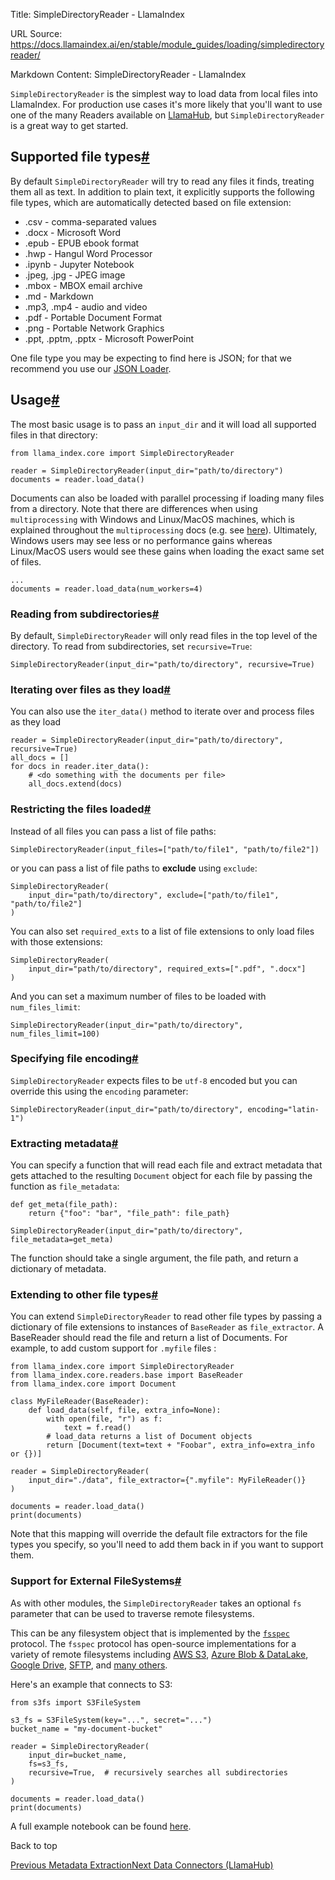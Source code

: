 Title: SimpleDirectoryReader - LlamaIndex

URL Source: https://docs.llamaindex.ai/en/stable/module_guides/loading/simpledirectoryreader/

Markdown Content:
SimpleDirectoryReader - LlamaIndex


`SimpleDirectoryReader` is the simplest way to load data from local files into LlamaIndex. For production use cases it's more likely that you'll want to use one of the many Readers available on [LlamaHub](https://llamahub.ai/), but `SimpleDirectoryReader` is a great way to get started.

Supported file types[#](https://docs.llamaindex.ai/en/stable/module_guides/loading/simpledirectoryreader/#supported-file-types "Permanent link")
------------------------------------------------------------------------------------------------------------------------------------------------

By default `SimpleDirectoryReader` will try to read any files it finds, treating them all as text. In addition to plain text, it explicitly supports the following file types, which are automatically detected based on file extension:

*   .csv - comma-separated values
*   .docx - Microsoft Word
*   .epub - EPUB ebook format
*   .hwp - Hangul Word Processor
*   .ipynb - Jupyter Notebook
*   .jpeg, .jpg - JPEG image
*   .mbox - MBOX email archive
*   .md - Markdown
*   .mp3, .mp4 - audio and video
*   .pdf - Portable Document Format
*   .png - Portable Network Graphics
*   .ppt, .pptm, .pptx - Microsoft PowerPoint

One file type you may be expecting to find here is JSON; for that we recommend you use our [JSON Loader](https://llamahub.ai/l/readers/llama-index-readers-json).

Usage[#](https://docs.llamaindex.ai/en/stable/module_guides/loading/simpledirectoryreader/#usage "Permanent link")
------------------------------------------------------------------------------------------------------------------

The most basic usage is to pass an `input_dir` and it will load all supported files in that directory:

```
from llama_index.core import SimpleDirectoryReader

reader = SimpleDirectoryReader(input_dir="path/to/directory")
documents = reader.load_data()
```

Documents can also be loaded with parallel processing if loading many files from a directory. Note that there are differences when using `multiprocessing` with Windows and Linux/MacOS machines, which is explained throughout the `multiprocessing` docs (e.g. see [here](https://docs.python.org/3/library/multiprocessing.html?highlight=process#the-spawn-and-forkserver-start-methods)). Ultimately, Windows users may see less or no performance gains whereas Linux/MacOS users would see these gains when loading the exact same set of files.

```
...
documents = reader.load_data(num_workers=4)
```

### Reading from subdirectories[#](https://docs.llamaindex.ai/en/stable/module_guides/loading/simpledirectoryreader/#reading-from-subdirectories "Permanent link")

By default, `SimpleDirectoryReader` will only read files in the top level of the directory. To read from subdirectories, set `recursive=True`:

```
SimpleDirectoryReader(input_dir="path/to/directory", recursive=True)
```

### Iterating over files as they load[#](https://docs.llamaindex.ai/en/stable/module_guides/loading/simpledirectoryreader/#iterating-over-files-as-they-load "Permanent link")

You can also use the `iter_data()` method to iterate over and process files as they load

```
reader = SimpleDirectoryReader(input_dir="path/to/directory", recursive=True)
all_docs = []
for docs in reader.iter_data():
    # <do something with the documents per file>
    all_docs.extend(docs)
```

### Restricting the files loaded[#](https://docs.llamaindex.ai/en/stable/module_guides/loading/simpledirectoryreader/#restricting-the-files-loaded "Permanent link")

Instead of all files you can pass a list of file paths:

```
SimpleDirectoryReader(input_files=["path/to/file1", "path/to/file2"])
```

or you can pass a list of file paths to **exclude** using `exclude`:

```
SimpleDirectoryReader(
    input_dir="path/to/directory", exclude=["path/to/file1", "path/to/file2"]
)
```

You can also set `required_exts` to a list of file extensions to only load files with those extensions:

```
SimpleDirectoryReader(
    input_dir="path/to/directory", required_exts=[".pdf", ".docx"]
)
```

And you can set a maximum number of files to be loaded with `num_files_limit`:

```
SimpleDirectoryReader(input_dir="path/to/directory", num_files_limit=100)
```

### Specifying file encoding[#](https://docs.llamaindex.ai/en/stable/module_guides/loading/simpledirectoryreader/#specifying-file-encoding "Permanent link")

`SimpleDirectoryReader` expects files to be `utf-8` encoded but you can override this using the `encoding` parameter:

```
SimpleDirectoryReader(input_dir="path/to/directory", encoding="latin-1")
```

### Extracting metadata[#](https://docs.llamaindex.ai/en/stable/module_guides/loading/simpledirectoryreader/#extracting-metadata "Permanent link")

You can specify a function that will read each file and extract metadata that gets attached to the resulting `Document` object for each file by passing the function as `file_metadata`:

```
def get_meta(file_path):
    return {"foo": "bar", "file_path": file_path}

SimpleDirectoryReader(input_dir="path/to/directory", file_metadata=get_meta)
```

The function should take a single argument, the file path, and return a dictionary of metadata.

### Extending to other file types[#](https://docs.llamaindex.ai/en/stable/module_guides/loading/simpledirectoryreader/#extending-to-other-file-types "Permanent link")

You can extend `SimpleDirectoryReader` to read other file types by passing a dictionary of file extensions to instances of `BaseReader` as `file_extractor`. A BaseReader should read the file and return a list of Documents. For example, to add custom support for `.myfile` files :

```
from llama_index.core import SimpleDirectoryReader
from llama_index.core.readers.base import BaseReader
from llama_index.core import Document

class MyFileReader(BaseReader):
    def load_data(self, file, extra_info=None):
        with open(file, "r") as f:
            text = f.read()
        # load_data returns a list of Document objects
        return [Document(text=text + "Foobar", extra_info=extra_info or {})]

reader = SimpleDirectoryReader(
    input_dir="./data", file_extractor={".myfile": MyFileReader()}
)

documents = reader.load_data()
print(documents)
```

Note that this mapping will override the default file extractors for the file types you specify, so you'll need to add them back in if you want to support them.

### Support for External FileSystems[#](https://docs.llamaindex.ai/en/stable/module_guides/loading/simpledirectoryreader/#support-for-external-filesystems "Permanent link")

As with other modules, the `SimpleDirectoryReader` takes an optional `fs` parameter that can be used to traverse remote filesystems.

This can be any filesystem object that is implemented by the [`fsspec`](https://filesystem-spec.readthedocs.io/en/latest/) protocol. The `fsspec` protocol has open-source implementations for a variety of remote filesystems including [AWS S3](https://github.com/fsspec/s3fs), [Azure Blob & DataLake](https://github.com/fsspec/adlfs), [Google Drive](https://github.com/fsspec/gdrivefs), [SFTP](https://github.com/fsspec/sshfs), and [many others](https://github.com/fsspec/).

Here's an example that connects to S3:

```
from s3fs import S3FileSystem

s3_fs = S3FileSystem(key="...", secret="...")
bucket_name = "my-document-bucket"

reader = SimpleDirectoryReader(
    input_dir=bucket_name,
    fs=s3_fs,
    recursive=True,  # recursively searches all subdirectories
)

documents = reader.load_data()
print(documents)
```

A full example notebook can be found [here](https://github.com/run-llama/llama_index/blob/main/docs/docs/examples/data_connectors/simple_directory_reader_remote_fs.ipynb).

Back to top

[Previous Metadata Extraction](https://docs.llamaindex.ai/en/stable/module_guides/loading/documents_and_nodes/usage_metadata_extractor/)[Next Data Connectors (LlamaHub)](https://docs.llamaindex.ai/en/stable/module_guides/loading/connector/)
